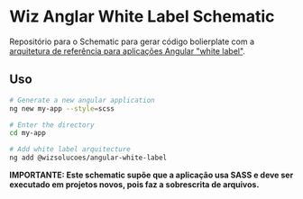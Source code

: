 # Wiz Anglar White Label Schematic

Repositório para o Schematic para gerar código bolierplate com a [arquitetura de referência para aplicações Angular "white label"](https://github.com/wizsolucoes/angular-whitelabel).


## Uso

```bash
# Generate a new angular application
ng new my-app --style=scss

# Enter the directory
cd my-app

# Add white label arquitecture
ng add @wizsolucoes/angular-white-label
```

**IMPORTANTE: Este schematic supõe que a aplicação usa SASS e deve ser executado em projetos novos, pois faz a sobrescrita de arquivos.**